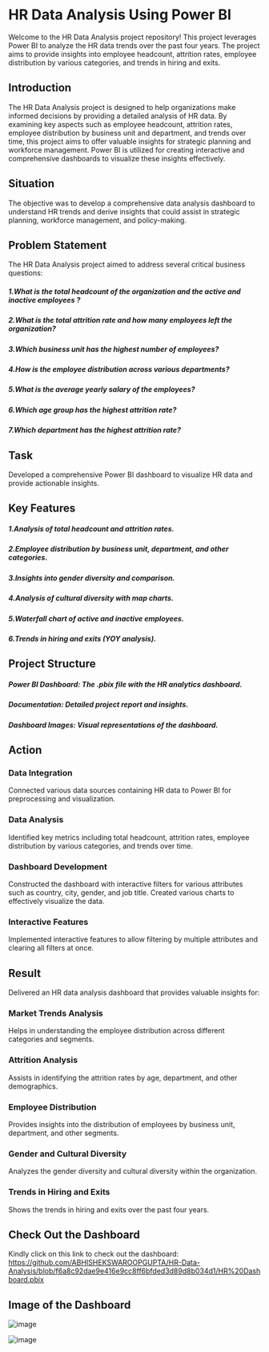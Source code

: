 # HR Data Analysis Using Power BI

Welcome to the HR Data Analysis project repository! This project leverages Power BI to analyze the HR data trends over the past four years. The project aims to provide insights into employee headcount, attrition rates, employee distribution by various categories, and trends in hiring and exits.

## Introduction
The HR Data Analysis project is designed to help organizations make informed decisions by providing a detailed analysis of HR data. By examining key aspects such as employee headcount, attrition rates, employee distribution by business unit and department, and trends over time, this project aims to offer valuable insights for strategic planning and workforce management. Power BI is utilized for creating interactive and comprehensive dashboards to visualize these insights effectively.

## Situation
The objective was to develop a comprehensive data analysis dashboard to understand HR trends and derive insights that could assist in strategic planning, workforce management, and policy-making.

## Problem Statement
The HR Data Analysis project aimed to address several critical business questions:

##### 1.What is the total headcount of the organization and the active and inactive employees ?
####
##### 2.What is the total attrition rate and how many employees left the organization?
####
##### 3.Which business unit has the highest number of employees?
####
##### 4.How is the employee distribution across various departments?
####
##### 5.What is the average yearly salary of the employees?
####
##### 6.Which age group has the highest attrition rate?
####
##### 7.Which department has the highest attrition rate?

## Task
Developed a comprehensive Power BI dashboard to visualize HR data and provide actionable insights.

## Key Features
##### 1.Analysis of total headcount and attrition rates.
####
##### 2.Employee distribution by business unit, department, and other categories.
####
##### 3.Insights into gender diversity and comparison.
####
##### 4.Analysis of cultural diversity with map charts.
####
##### 5.Waterfall chart of active and inactive employees.
####
##### 6.Trends in hiring and exits (YOY analysis).

## Project Structure
##### Power BI Dashboard: The .pbix file with the HR analytics dashboard.
####
##### Documentation: Detailed project report and insights.
####
##### Dashboard Images: Visual representations of the dashboard.
####
## Action
### Data Integration
Connected various data sources containing HR data to Power BI for preprocessing and visualization.

### Data Analysis
Identified key metrics including total headcount, attrition rates, employee distribution by various categories, and trends over time.

### Dashboard Development
Constructed the dashboard with interactive filters for various attributes such as country, city, gender, and job title. Created various charts to effectively visualize the data.

### Interactive Features
Implemented interactive features to allow filtering by multiple attributes and clearing all filters at once.

## Result
Delivered an HR data analysis dashboard that provides valuable insights for:

### Market Trends Analysis
Helps in understanding the employee distribution across different categories and segments.

### Attrition Analysis
Assists in identifying the attrition rates by age, department, and other demographics.

### Employee Distribution
Provides insights into the distribution of employees by business unit, department, and other segments.

### Gender and Cultural Diversity
Analyzes the gender diversity and cultural diversity within the organization.

### Trends in Hiring and Exits
Shows the trends in hiring and exits over the past four years.

## Check Out the Dashboard
Kindly click on this link to check out the dashboard:
https://github.com/ABHISHEKSWAROOPGUPTA/HR-Data-Analysis/blob/f6a8c92dae9e416e9cc8ff6bfded3d89d8b034d1/HR%20Dashboard.pbix


## Image of the Dashboard
![image](https://github.com/user-attachments/assets/c84c39bd-0b1d-4f1c-8584-afe7ba60aaaf)


![image](https://github.com/user-attachments/assets/4b4731d1-5c7a-42c9-ba25-e3052ee81668)
